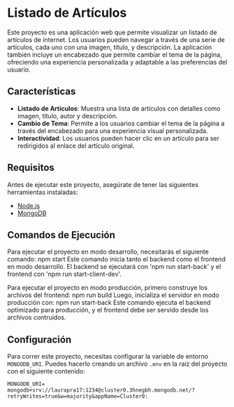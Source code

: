 # Listado de Artículos

Este proyecto es una aplicación web que permite visualizar un listado de artículos de internet. Los usuarios pueden navegar a través de una serie de artículos, cada uno con una imagen, título, y descripción. La aplicación también incluye un encabezado que permite cambiar el tema de la página, ofreciendo una experiencia personalizada y adaptable a las preferencias del usuario.

## Características

- **Listado de Artículos**: Muestra una lista de artículos con detalles como imagen, título, autor y descripción.
- **Cambio de Tema**: Permite a los usuarios cambiar el tema de la página a través del encabezado para una experiencia visual personalizada.
- **Interactividad**: Los usuarios pueden hacer clic en un artículo para ser redirigidos al enlace del artículo original.


## Requisitos

Antes de ejecutar este proyecto, asegúrate de tener las siguientes herramientas instaladas:

- [Node.js](https://nodejs.org/)
- [MongoDB](https://www.mongodb.com/try/download/community)

## Comandos de Ejecución
Para ejecutar el proyecto en modo desarrollo, necesitarás el siguiente comando:
npm start
Este comando inicia tanto el backend como el frontend en modo desarrollo. El backend se ejecutará con 'npm run start-back' y el frontend con 'npm run start-client-dev'.

Para ejecutar el proyecto en modo producción, primero construye los archivos del frontend:
npm run build
Luego, inicializa el servidor en modo producción con: 
npm run start-back
Este comando ejecuta el backend optimizado para producción, y el frontend debe ser servido desde los archivos contruidos.

## Configuración

Para correr este proyecto, necesitas configurar la variable de entorno `MONGODB_URI`. Puedes hacerlo creando un archivo `.env` en la raíz del proyecto con el siguiente contenido:

```env
MONGODB_URI= mongodb+srv://laurapra17:1234@cluster0.3hnegbh.mongodb.net/?retryWrites=true&w=majority&appName=Cluster0: